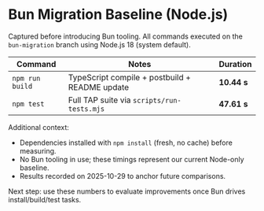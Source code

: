 # Bun Migration Baseline (Node.js)

Captured before introducing Bun tooling. All commands executed on the `bun-migration` branch using Node.js 18 (system default).

| Command | Notes | Duration |
|---------|-------|----------|
| `npm run build` | TypeScript compile + postbuild + README update | **10.44 s** |
| `npm test` | Full TAP suite via `scripts/run-tests.mjs` | **47.61 s** |

Additional context:

- Dependencies installed with `npm install` (fresh, no cache) before measuring.
- No Bun tooling in use; these timings represent our current Node-only baseline.
- Results recorded on 2025-10-29 to anchor future comparisons.

Next step: use these numbers to evaluate improvements once Bun drives install/build/test tasks.
